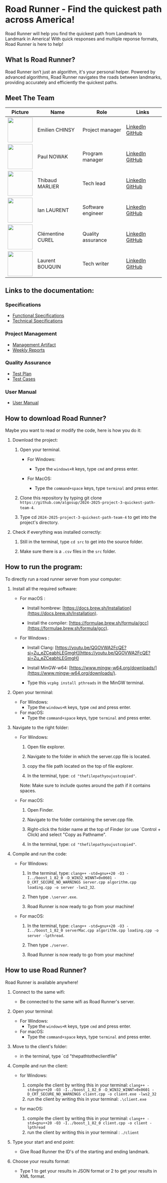 # Road Runner - Find the quickest path across America! 

Road Runner will help you find the quickest path from Landmark to Landmark in America! With quick responses and multiple reponse formats, Road Runner is here to help!

## What Is Road Runner?

Road Runner isn’t just an algorithm, it's your personal helper. Powered by advanced algorithms, Road Runner navigates the roads between landmarks, providing accurately and efficiently the quickest paths.

## Meet The Team 

<div align="center">

| Picture | Name       | Role               | Links                                                             |
| ----- | --------------- | ------------------------ | ----------------------------------------------------------------- |
| <img src="https://avatars.githubusercontent.com/u/182214919?v=4" width=80> | Emilien CHINSY | Project manager | [LinkedIn](https://www.linkedin.com/in/emilien-chinsy-5a794632b/) [GitHub](https://github.com/EmilienChinsy) |
| <img src="https://avatars.githubusercontent.com/u/91249965?v=4" width=80> | Paul NOWAK | Program manager | [LinkedIn](https://www.linkedin.com/in/paul-nowak-0757a61a7/) [GitHub](https://github.com/PaulNowak36)  |
| <img src="https://avatars.githubusercontent.com/u/146005163?v=4" width=80> | Thibaud MARLIER | Tech lead| [LinkedIn](https://www.linkedin.com/in/thibaudmarlier/) [GitHub](https://github.com/Biohazardyee) |
| <img src="https://avatars.githubusercontent.com/u/146005340?v=4" width=80> | Ian LAURENT | Software engineer | [LinkedIn](https://www.linkedin.com/in/ian-h-laurent/) [GitHub](https://github.com/Ianlaur) |
| <img src="https://avatars.githubusercontent.com/u/78617457?v=4" width=80> | Clémentine CUREL | Quality assurance | [LinkedIn](https://www.linkedin.com/in/clementinecurel/) [GitHub](https://github.com/Clementine951) |
| <img src="https://avatars.githubusercontent.com/u/71769489?v=4" width=80> | Laurent BOUQUIN | Tech writer | [LinkedIn](https://www.linkedin.com/in/laurentb22/) [GitHub](https://github.com/laurentbouquin) |

</div>

## Links to the documentation:

### Specifications

- [Functional Specifications](https://github.com/algosup/2024-2025-project-3-quickest-path-team-4/blob/main/functionalSpecifications/functionalSpecifications.md)
- [Technical Specifications](https://github.com/algosup/2024-2025-project-3-quickest-path-team-4/blob/main/technicalSpecification/technicalSpecifications.md)

### Project Management

- [Management Artifact](https://github.com/algosup/2024-2025-project-3-quickest-path-team-4/blob/main/management/managementArtifacts.md)
- [Weekly Reports](https://github.com/algosup/2024-2025-project-3-quickest-path-team-4/blob/main/management/weeklyReports/globalReport.md)

### Quality Assurance       

- [Test Plan](https://github.com/algosup/2024-2025-project-3-quickest-path-team-4/blob/main/qualityAssurance/documents/testPlan.md)
- [Test Cases](https://github.com/algosup/2024-2025-project-3-quickest-path-team-4/blob/main/qualityAssurance/documents/testCases.md)

### User Manual

- [User Manual](https://github.com/algosup/2024-2025-project-3-quickest-path-team-4/blob/main/userManual/Road_Runner_User_Manual_Team_4.pdf)

## How to download Road Runner?

Maybe you want to read or modify the code, here is how you do it:

1. Download the project:

    1. Open your terminal.
   
        - For Windows:
   
            - Type the `windows+R` keys, type `cmd` and press enter.
   
        - For MacOS:
   
            - Type the `command+space` keys, type `terminal` and press enter.

    2. Clone this repository by typing git clone `https://github.com/algosup/2024-2025-project-3-quickest-path-team-4`.

    3. Type cd `2024-2025-project-3-quickest-path-team-4` to get into the project's directory.

3. Check if everything was installed correctly:

    1. Still in the terminal, type `cd src` to get into the source folder.

    2. Make sure there is a `.csv` files in the `src` folder.

## How to run the program:

To directly run a road runner server from your computer:

1. Install all the required software:

    - For macOS : 

        - Install hombrew: [https://docs.brew.sh/Installation](https://docs.brew.sh/Installation).

        - Install the compiler: [https://formulae.brew.sh/formula/gcc](https://formulae.brew.sh/formula/gcc).

    - For Windows : 

        - Install Clang: [https://youtu.be/QGOVWA2FcQE?si=Zu_eZCeabhLEGmgH](https://youtu.be/QGOVWA2FcQE?si=Zu_eZCeabhLEGmgH)

        - Install MinGW-w64: [https://www.mingw-w64.org/downloads/](https://www.mingw-w64.org/downloads/).

        - Type this `vcpkg install pthreads` in the MinGW terminal.

2. Open your terminal:

    - For Windows:
        - Type the `windows+R` keys, type `cmd` and press enter.
    - For macOS:
        - Type the `command+space` keys, type `terminal` and press enter.

3. Navigate to the right folder:

    - For Windows:

        1. Open file explorer.

        2. Navigate to the folder in which the server.cpp file is located.

        3. copy the file path located on the top of file explorer.

        4. In the terminal, type: `cd "thefilepathyoujustcopied"`.

        Note: Make sure to include quotes around the path if it contains spaces.

    - For macOS:

        1. Open Finder.

        2. Navigate to the folder containing the server.cpp file.

        3. Right-click the folder name at the top of Finder (or use `Control + Click) and select "Copy as Pathname".
      
        4. In the terminal, type: `cd "thefilepathyoujustcopied"`.

4. Compile and run the code:

    - For Windows:

        1. In the terminal, type: `clang++ -std=gnu++20 -O3 -I../boost_1_82_0 -D_WIN32_WINNT=0x0601 -D_CRT_SECURE_NO_WARNINGS server.cpp algorithm.cpp loading.cpp -o server -lws2_32`.

        2. Then type `.\server.exe`.

        3. Road Runner is now ready to go from your machine!

    - For macOS:

        1. In the terminal, type: `clang++ -std=gnu++20 -O3 -I../boost_1_82_0 serverMac.cpp algorithm.cpp loading.cpp -o server -lpthread`.

        2. Then type `./server`.

        3. Road Runner is now ready to go from your machine!

## How to use Road Runner?

Road Runner is available anywhere!

1. Connect to the same wifi: 

    - Be connected to the same wifi as Road Runner's server.

2. Open your terminal: 

    - For Windows:
        - Type the `windows+R` keys, type `cmd` and press enter.
    - For macOS:
        - Type the `command+space` keys, type `terminal` and press enter.

3. Move to the client's folder: 
    - in the terminal, type `cd "thepathtotheclientfile"


4. Compile and run the client:
    - for Windows:
        1. compile the client by writing this in your terminal: `clang++ -std=gnu++20 -O3 -I../boost_1_82_0 -D_WIN32_WINNT=0x0601 -D_CRT_SECURE_NO_WARNINGS client.cpp -o client.exe -lws2_32`
        2. run the client by writing this in your terminal: `.\client.exe`
    
    - for macOS:
        1. compile the client by writing this in your terminal: `clang++ -std=gnu++20 -O3 -I../boost_1_82_0 client.cpp -o client -lpthread`
        2. run the client by writing this in your terminal : `./client`


5. Type your start and end point:
    - Give Road Runner the ID's of the starting and ending landmark.


6. Choose your results format:
    - Type 1 to get your results in JSON format or 2 to get your results in XML format.
